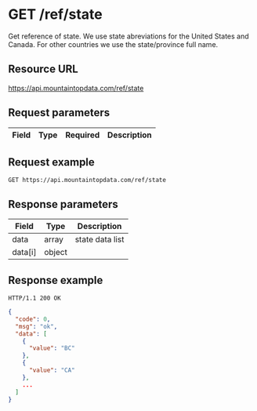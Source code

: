 # GET /ref/state

Get reference of state.  We use state abreviations for the United States and Canada. For other countries we use the state/province full name. 

## Resource URL

https://api.mountaintopdata.com/ref/state

## Request parameters

| Field | Type | Required | Description |
| ----- | ---- | -------- | ----------- |

## Request example

```http
GET https://api.mountaintopdata.com/ref/state
```

## Response parameters

| Field   | Type   | Description    |
| ------- | ------ | -------------- |
| data    | array  | state data list |
| data[i] | object |                |

## Response example

```http
HTTP/1.1 200 OK
```

```json
{
  "code": 0,
  "msg": "ok",
  "data": [
    {
      "value": "BC"
    },
    {
      "value": "CA"
    },
    ...
  ]
}
```
